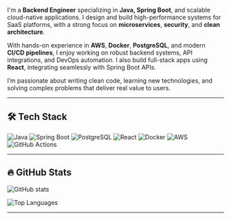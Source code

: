 I'm a **Backend Engineer** specializing in **Java, Spring Boot**, and scalable cloud-native applications. I design and build high-performance systems for SaaS platforms, with a strong focus on **microservices**, **security**, and **clean architecture**.

With hands-on experience in **AWS**, **Docker**, **PostgreSQL**, and modern **CI/CD pipelines**, I enjoy working on robust backend systems, API integrations, and DevOps automation. I also build full-stack apps using **React**, integrating seamlessly with Spring Boot APIs.

I’m passionate about writing clean code, learning new technologies, and solving complex problems that deliver real value to users.

---

## 🛠️ Tech Stack

![Java](https://img.shields.io/badge/Java-ED8B00?style=flat&logo=java&logoColor=white)
![Spring Boot](https://img.shields.io/badge/Spring_Boot-6DB33F?style=flat&logo=spring-boot&logoColor=white)
![PostgreSQL](https://img.shields.io/badge/PostgreSQL-336791?style=flat&logo=postgresql&logoColor=white)
![React](https://img.shields.io/badge/React-20232A?style=flat&logo=react&logoColor=61DAFB)
![Docker](https://img.shields.io/badge/Docker-2496ED?style=flat&logo=docker&logoColor=white)
![AWS](https://img.shields.io/badge/AWS-232F3E?style=flat&logo=amazon-aws&logoColor=white)
![GitHub Actions](https://img.shields.io/badge/GitHub_Actions-2088FF?style=flat&logo=github-actions&logoColor=white)

---

## 🔥 GitHub Stats

![GitHub stats](https://github-readme-stats.vercel.app/api?username=kamleshpatel&show_icons=true&theme=react)

![Top Languages](https://github-readme-stats.vercel.app/api/top-langs/?username=kamleshpatel&layout=compact&theme=react)

---




